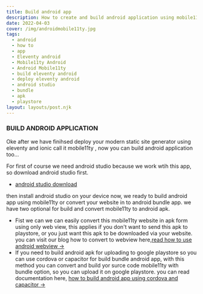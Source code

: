 ```yaml
---
title: Build android app
description: How to create and build android application using mobile11ty.
date: 2022-04-03
cover: /img/androidmobile11ty.jpg
tags:
  - android
  - how to
  - app
  - Eleventy android
  - Mobile11ty Android
  - Android Mobile11ty
  - build eleventy android
  - deploy eleventy android
  - android studio
  - bundle
  - apk
  - playstore
layout: layouts/post.njk
---
```


### BUILD ANDROID APPLICATION

Oke after we have finihsed deploy your modern static site generator using eleventy and ionic call it mobile11ty , now you can build android application too...

For first of course we need android studio because we work wtih this app, so download android studio first.
+ [android studio download ]()

then install android studio on your device now, we ready to build android app using mobile11ty or convert your website in to android bundle app. we have two optional for build and convert mobile11ty to android apk. 
+ Fist we can we can easily convert this mobile11ty website in apk form using only web view, this applies if you don't want to send this apk to playstore, or you just want this apk to be downloaded via your website. you can visit our blog how to convert to webview here,[read how to use android webview →](https://www.hockeycomputindo.com/2020/05/convert-website-to-apk-via-webview.html)
+ If you need to build android apk for uploading to google playstore so you can use cordova or capacitor for build bundle android app, with this method you can convert and build yor surce code mobile11ty with bundle option, so you can upload it on google playstore. you can read documentation here, [how to build android app using cordova and capacitor →](https://www.hockeycomputindo.com/2021/10/build-android-application-with-angular.html)
